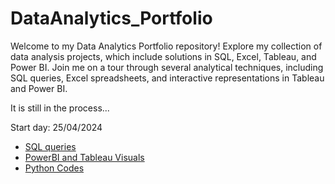 # DataAnalytics_Portfolio
Welcome to my Data Analytics Portfolio repository! Explore my collection of data analysis projects, which include solutions in SQL, Excel, Tableau, and Power BI. Join me on a tour through several analytical techniques, including SQL queries, Excel spreadsheets, and interactive representations in Tableau and Power BI.

It is still in the process...

Start day: 25/04/2024

* [SQL queries](/SQL_Projects_Portfolio)
* [PowerBI and Tableau Visuals](/PowerBI_and_Tableau_Visuals)
* [Python Codes](/Pthon_Analytics_Projects)
